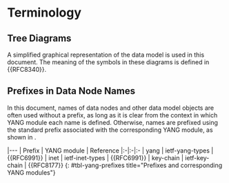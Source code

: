 # Terminology

## Tree Diagrams

A simplified graphical representation of the data model is used in this
document. The meaning of the symbols in these diagrams is defined in
{{RFC8340}}.

## Prefixes in Data Node Names

In this document, names of data nodes and other data model objects are often
used without a prefix, as long as it is clear from the context in which YANG
module each name is defined. Otherwise, names are prefixed using the standard
prefix associated with the corresponding YANG module, as shown in [](#tbl-yang-prefixes).

|---
| Prefix | YANG module | Reference
|:-|:-|:-
| yang | ietf-yang-types | {{RFC6991}}
| inet | ietf-inet-types | {{RFC6991}}
| key-chain | ietf-key-chain | {{RFC8177}}
{: #tbl-yang-prefixes title="Prefixes and corresponding YANG modules"}

<!-- End of sections -->
